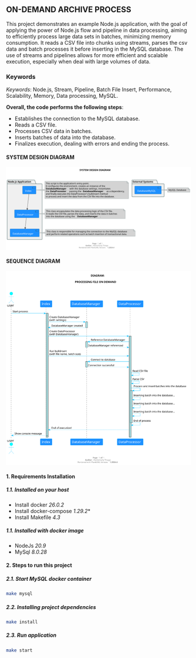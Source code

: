 ## ON-DEMAND ARCHIVE PROCESS


This project demonstrates an example Node.js application, with the goal of applying the power of Node.js flow and
pipeline in data processing, aiming to efficiently process large data sets in batches, minimizing memory consumption. It
reads a CSV file into chunks using streams, parses the csv data and batch processes it before inserting in the MySQL
database. The use of streams and pipelines allows for more efficient and scalable execution, especially when
deal with large volumes of data.

### Keywords

*Keywords*: Node.js, Stream, Pipeline, Batch File Insert, Performance, Scalability, Memory, Data processing, MySQL.

**Overall, the code performs the following steps**:

* Establishes the connection to the MySQL database.
* Reads a CSV file.
* Processes CSV data in batches.
* Inserts batches of data into the database.
* Finalizes execution, dealing with errors and ending the process.

#### SYSTEM DESIGN DIAGRAM

<div style="text-align: center;">
    <img src="diagram/system_design_diagram.svg" alt="system_design_diagram" />
</div>

#### SEQUENCE DIAGRAM

<div style="text-align: center;">
    <img src="diagram/sequence_diagram.svg" alt="sequence_diagram" />
</div>

#### 1. Requirements Installation

##### 1.1. Installed on your host

* Install docker *26.0.2*
* Install docker-compose *1.29.2**
* Install Makefile *4.3*

##### 1.1. Installed with docker image

* NodeJs *20.9*
* MySql *8.0.28*

#### 2. Steps to run this project

##### 2.1. Start MySQL docker container

 ```bash
 make mysql
 ```

##### 2.2. Installing project dependencies

 ```bash
 make install
 ```

##### 2.3. Run application

 ```bash
 make start
 ```
